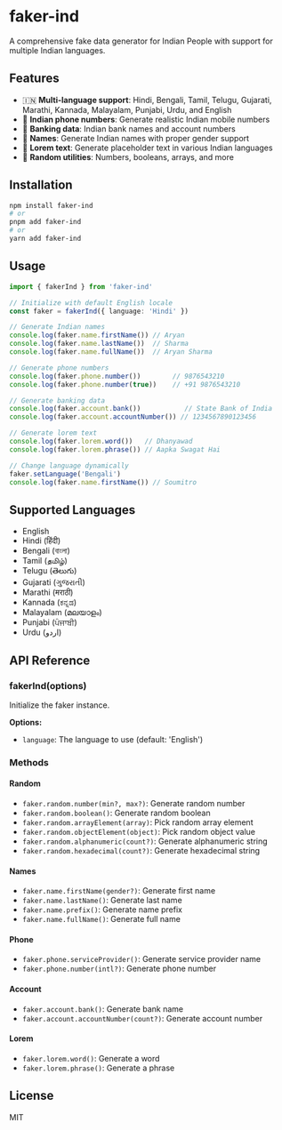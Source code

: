 # faker-ind

A comprehensive fake data generator for Indian People with support for multiple Indian languages.

## Features

- 🇮🇳 **Multi-language support**: Hindi, Bengali, Tamil, Telugu, Gujarati, Marathi, Kannada, Malayalam, Punjabi, Urdu, and English
- 📱 **Indian phone numbers**: Generate realistic Indian mobile numbers
- 🏦 **Banking data**: Indian bank names and account numbers
- 👤 **Names**: Generate Indian names with proper gender support
- 📝 **Lorem text**: Generate placeholder text in various Indian languages
- 🎲 **Random utilities**: Numbers, booleans, arrays, and more

## Installation

```bash
npm install faker-ind
# or
pnpm add faker-ind
# or
yarn add faker-ind
```

## Usage

```typescript
import { fakerInd } from 'faker-ind'

// Initialize with default English locale
const faker = fakerInd({ language: 'Hindi' })

// Generate Indian names
console.log(faker.name.firstName()) // Aryan
console.log(faker.name.lastName())  // Sharma
console.log(faker.name.fullName())  // Aryan Sharma

// Generate phone numbers
console.log(faker.phone.number())        // 9876543210
console.log(faker.phone.number(true))    // +91 9876543210

// Generate banking data
console.log(faker.account.bank())           // State Bank of India
console.log(faker.account.accountNumber()) // 1234567890123456

// Generate lorem text
console.log(faker.lorem.word())   // Dhanyawad
console.log(faker.lorem.phrase()) // Aapka Swagat Hai

// Change language dynamically
faker.setLanguage('Bengali')
console.log(faker.name.firstName()) // Soumitro
```

## Supported Languages

- English
- Hindi (हिंदी)
- Bengali (বাংলা)
- Tamil (தமிழ்)
- Telugu (తెలుగు)
- Gujarati (ગુજરાતી)
- Marathi (मराठी)
- Kannada (ಕನ್ನಡ)
- Malayalam (മലയാളം)
- Punjabi (ਪੰਜਾਬੀ)
- Urdu (اردو)

## API Reference

### fakerInd(options)

Initialize the faker instance.

**Options:**
- `language`: The language to use (default: 'English')

### Methods

#### Random
- `faker.random.number(min?, max?)`: Generate random number
- `faker.random.boolean()`: Generate random boolean
- `faker.random.arrayElement(array)`: Pick random array element
- `faker.random.objectElement(object)`: Pick random object value
- `faker.random.alphanumeric(count?)`: Generate alphanumeric string
- `faker.random.hexadecimal(count?)`: Generate hexadecimal string

#### Names
- `faker.name.firstName(gender?)`: Generate first name
- `faker.name.lastName()`: Generate last name
- `faker.name.prefix()`: Generate name prefix
- `faker.name.fullName()`: Generate full name

#### Phone
- `faker.phone.serviceProvider()`: Generate service provider name
- `faker.phone.number(intl?)`: Generate phone number

#### Account
- `faker.account.bank()`: Generate bank name
- `faker.account.accountNumber(count?)`: Generate account number

#### Lorem
- `faker.lorem.word()`: Generate a word
- `faker.lorem.phrase()`: Generate a phrase

## License

MIT